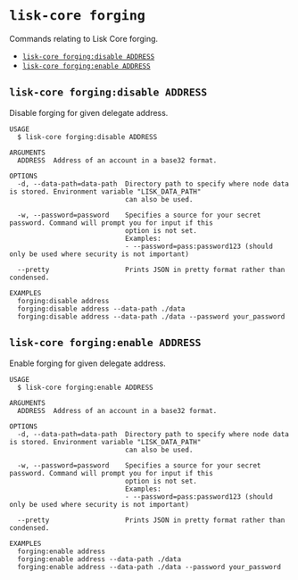 # `lisk-core forging`

Commands relating to Lisk Core forging.

- [`lisk-core forging:disable ADDRESS`](#lisk-core-forgingdisable-address)
- [`lisk-core forging:enable ADDRESS`](#lisk-core-forgingenable-address)

## `lisk-core forging:disable ADDRESS`

Disable forging for given delegate address.

```
USAGE
  $ lisk-core forging:disable ADDRESS

ARGUMENTS
  ADDRESS  Address of an account in a base32 format.

OPTIONS
  -d, --data-path=data-path  Directory path to specify where node data is stored. Environment variable "LISK_DATA_PATH"
                             can also be used.

  -w, --password=password    Specifies a source for your secret password. Command will prompt you for input if this
                             option is not set.
                             Examples:
                             - --password=pass:password123 (should only be used where security is not important)

  --pretty                   Prints JSON in pretty format rather than condensed.

EXAMPLES
  forging:disable address
  forging:disable address --data-path ./data
  forging:disable address --data-path ./data --password your_password
```

## `lisk-core forging:enable ADDRESS`

Enable forging for given delegate address.

```
USAGE
  $ lisk-core forging:enable ADDRESS

ARGUMENTS
  ADDRESS  Address of an account in a base32 format.

OPTIONS
  -d, --data-path=data-path  Directory path to specify where node data is stored. Environment variable "LISK_DATA_PATH"
                             can also be used.

  -w, --password=password    Specifies a source for your secret password. Command will prompt you for input if this
                             option is not set.
                             Examples:
                             - --password=pass:password123 (should only be used where security is not important)

  --pretty                   Prints JSON in pretty format rather than condensed.

EXAMPLES
  forging:enable address
  forging:enable address --data-path ./data
  forging:enable address --data-path ./data --password your_password
```
